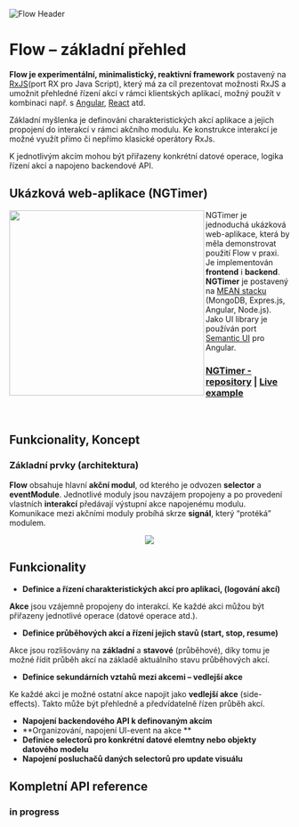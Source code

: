 ![Flow Header](https://i.ibb.co/2SLXTZX/flow-banner.png "Flow Header Banner")

# Flow – základní přehled 
**Flow je experimentální, minimalistický, reaktivní framework** postavený na [RxJS](https://rxjs-dev.firebaseapp.com/)(port RX pro Java Script), který má za cíl prezentovat možnosti RxJS a umožnit přehledné řízení akcí v rámci klientských aplikací, možný použít v kombinaci např. s [Angular](https://angular.io), [React](https://reactjs.org) atd. 

Základní myšlenka je definování charakteristických akcí aplikace a jejich propojení do interakcí v rámci akčního modulu. Ke konstrukce interakcí je možné využít přímo či nepřímo klasické operátory RxJs.

K jednotlivým akcím mohou být přiřazeny konkrétní datové operace, logika řízení akcí a napojeno backendové API. 

## Ukázková web-aplikace (NGTimer)

<img align="left" width="350" height="333" src="https://i.ibb.co/qkyHC59/ngt-vid2.gif"/>

NGTimer je jednoduchá ukázková web-aplikace, která by měla demonstrovat použití Flow v praxi. Je implementován **frontend** i **backend**. **NGTimer** je postavený na [MEAN stacku](http://mean.io/) (MongoDB, Expres.js, Angular, Node.js). Jako UI library je používán port [Semantic UI](https://edcarroll.github.io/ng2-semantic-ui/#/getting-started) pro Angular.
<h3>
  <a href="https://github.com/sketchrain/ngTimer">NGTimer - repository</a>
  <span> | </span>
  <a href="https://ngtimer.herokuapp.com">Live example</a>
</h3>

<br clear="left">

## Funkcionality, Koncept
### Základní prvky (architektura)
**Flow** obsahuje hlavní **akční modul**, od kterého je odvozen **selector** a **eventModule**. Jednotlivé moduly jsou navzájem propojeny a po provedení vlastních **interakcí** předávají výstupní akce napojenému modulu. Komunikace mezi akčními moduly probíhá skrze **signál**, který “protéká” modulem.

<p align="center">
  <img src="https://i.ibb.co/Db4hfwq/flow-schema.png" />
</p>

## Funkcionality
* **Definice a řízení charakteristických akcí pro aplikaci, (logování akcí)**
<p><b>Akce</b> jsou vzájemně propojeny do interakcí. Ke každé akci můžou být přiřazeny jednotlivé operace (datové operace atd.).</p>

* **Definice průběhových akcí a řízení jejich stavů (start, stop, resume)**
<p>Akce jsou rozlišovány na <b>základní</b> a <b>stavové</b> (průběhové), díky tomu je možné řídit průběh akcí na základě aktuálního stavu průběhových akcí. </p>

* **Definice sekundárních vztahů mezi akcemi – vedlejší akce**
<p>Ke každé akci je možné ostatní akce napojit jako <b>vedlejší akce</b> (side-effects). Takto může být přehledně a předvídatelně řízen průběh akcí.</p>

* **Napojení backendového API k definovaným akcím**
* **Organizování, napojení UI-event na akce **
* **Definice selectorů pro konkrétní datové elemtny nebo objekty datového modelu**
* **Napojení posluchačů daných selectorů pro update visuálu**

## Kompletní API reference
### in progress
